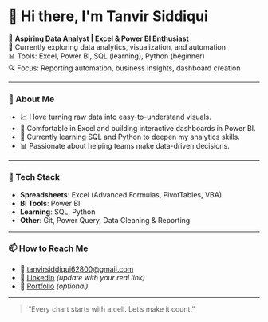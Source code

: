 # 👋 Hi there, I'm Tanvir Siddiqui

🎯 **Aspiring Data Analyst | Excel & Power BI Enthusiast**  
💼 Currently exploring data analytics, visualization, and automation  
📊 Tools: Excel, Power BI, SQL (learning), Python (beginner)  
🔍 Focus: Reporting automation, business insights, dashboard creation

---

### 🚀 About Me

- 📈 I love turning raw data into easy-to-understand visuals.
- 🧰 Comfortable in Excel and building interactive dashboards in Power BI.
- 🌱 Currently learning SQL and Python to deepen my analytics skills.
- 📊 Passionate about helping teams make data-driven decisions.

---

### 🔧 Tech Stack

- **Spreadsheets**: Excel (Advanced Formulas, PivotTables, VBA)  
- **BI Tools**: Power BI  
- **Learning**: SQL, Python  
- **Other**: Git, Power Query, Data Cleaning & Reporting

---

### 📫 How to Reach Me

- 📧 tanvirsiddiqui62800@gmail.com
- 💼 [LinkedIn](https://www.linkedin.com/in/tanvir-link/) *(update with your real link)*  
- 📁 [Portfolio](https://your-portfolio-site.com) *(optional)*

---

> “Every chart starts with a cell. Let’s make it count.”
